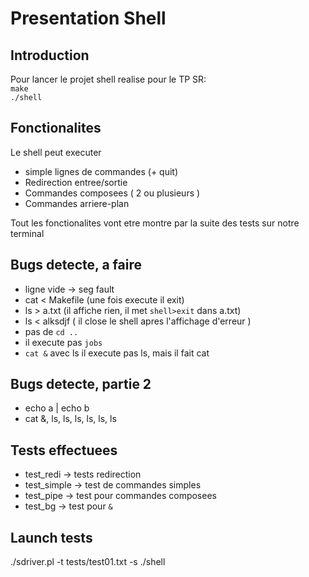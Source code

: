 # Presentation Shell

## Introduction

Pour lancer le projet shell realise pour le TP SR:  
`make`  
`./shell`

## Fonctionalites    
Le shell peut executer 
- simple lignes de commandes (+ quit)  
- Redirection entree/sortie
- Commandes composees ( 2 ou plusieurs )
- Commandes arriere-plan 
 
Tout les fonctionalites vont etre montre par la suite des tests sur notre terminal

## Bugs detecte, a faire
- ligne vide -> seg fault
- cat < Makefile (une fois execute il exit)
- ls > a.txt (il affiche rien, il met `shell>exit` dans a.txt)
- ls < alksdjf ( il close le shell apres l'affichage d'erreur )
- pas de `cd ..`
- il execute pas `jobs`
- `cat &` avec ls il execute pas ls, mais il fait cat


## Bugs detecte, partie 2
- echo a | echo b
- cat &, ls, ls, ls, ls, ls, ls
<!-- il execute 2 fois cat, la troisiem est execute comme commande -->

## Tests effectuees
- test_redi -> tests redirection
- test_simple -> test de commandes simples
- test_pipe -> test pour commandes composees
- test_bg -> test pour `&`

## Launch tests
./sdriver.pl -t tests/test01.txt -s ./shell
